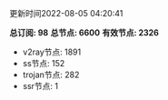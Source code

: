 更新时间2022-08-05 04:20:41

**总订阅: 98**
**总节点: 6600**
**有效节点: 2326**
- v2ray节点: 1891
- ss节点: 152
- trojan节点: 282
- ssr节点: 1
